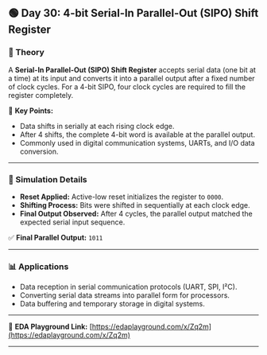 ## 🟢 Day 30: 4-bit Serial-In Parallel-Out (SIPO) Shift Register

### 📌 Theory

A **Serial-In Parallel-Out (SIPO) Shift Register** accepts serial data (one bit at a time) at its input and converts it into a parallel output after a fixed number of clock cycles. For a 4-bit SIPO, four clock cycles are required to fill the register completely.

📖 **Key Points:**

* Data shifts in serially at each rising clock edge.
* After 4 shifts, the complete 4-bit word is available at the parallel output.
* Commonly used in digital communication systems, UARTs, and I/O data conversion.

---

### 🧪 Simulation Details

* **Reset Applied:** Active-low reset initializes the register to `0000`.
* **Shifting Process:** Bits were shifted in sequentially at each clock edge.
* **Final Output Observed:** After 4 cycles, the parallel output matched the expected serial input sequence.

✅ **Final Parallel Output:** `1011`

---

### 📊 Applications

* Data reception in serial communication protocols (UART, SPI, I²C).
* Converting serial data streams into parallel form for processors.
* Data buffering and temporary storage in digital systems.

---

🔗 **EDA Playground Link:** [https://edaplayground.com/x/Zq2m](https://edaplayground.com/x/Zq2m)

---
